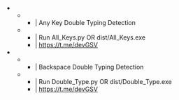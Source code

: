 - - - | Any Key Double Typing Detection
  - - | Run All_Keys.py OR dist/All_Keys.exe
    - | https://t.me/devGSV

- - - | Backspace Double Typing Detection
  - - | Run Double_Type.py OR dist/Double_Type.exe
    - | https://t.me/devGSV
